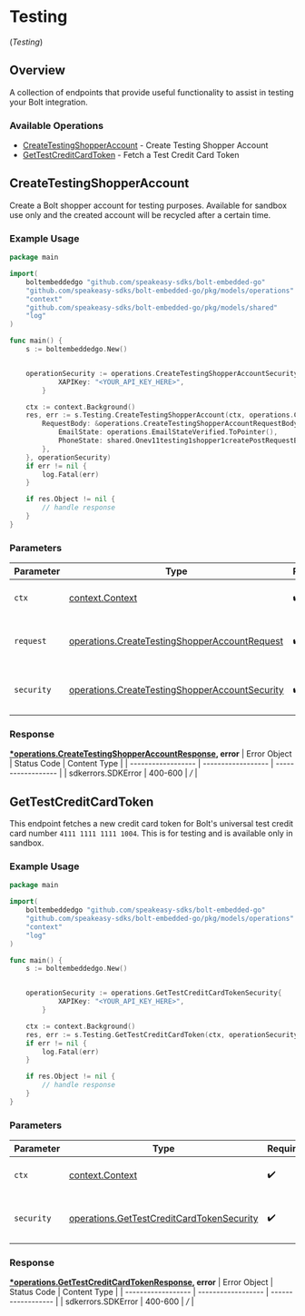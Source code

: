 # Testing
(*Testing*)

## Overview

A collection of endpoints that provide useful functionality to assist in testing your Bolt integration.


### Available Operations

* [CreateTestingShopperAccount](#createtestingshopperaccount) - Create Testing Shopper Account
* [GetTestCreditCardToken](#gettestcreditcardtoken) - Fetch a Test Credit Card Token

## CreateTestingShopperAccount

Create a Bolt shopper account for testing purposes. Available for sandbox use only and the created  account will be recycled after a certain time.

### Example Usage

```go
package main

import(
	boltembeddedgo "github.com/speakeasy-sdks/bolt-embedded-go"
	"github.com/speakeasy-sdks/bolt-embedded-go/pkg/models/operations"
	"context"
	"github.com/speakeasy-sdks/bolt-embedded-go/pkg/models/shared"
	"log"
)

func main() {
    s := boltembeddedgo.New()


    operationSecurity := operations.CreateTestingShopperAccountSecurity{
            XAPIKey: "<YOUR_API_KEY_HERE>",
        }

    ctx := context.Background()
    res, err := s.Testing.CreateTestingShopperAccount(ctx, operations.CreateTestingShopperAccountRequest{
        RequestBody: &operations.CreateTestingShopperAccountRequestBody{
            EmailState: operations.EmailStateVerified.ToPointer(),
            PhoneState: shared.Onev11testing1shopper1createPostRequestBodyContentApplication1jsonSchemaPropertiesEmailStateVerified.ToPointer(),
        },
    }, operationSecurity)
    if err != nil {
        log.Fatal(err)
    }

    if res.Object != nil {
        // handle response
    }
}
```

### Parameters

| Parameter                                                                                                            | Type                                                                                                                 | Required                                                                                                             | Description                                                                                                          |
| -------------------------------------------------------------------------------------------------------------------- | -------------------------------------------------------------------------------------------------------------------- | -------------------------------------------------------------------------------------------------------------------- | -------------------------------------------------------------------------------------------------------------------- |
| `ctx`                                                                                                                | [context.Context](https://pkg.go.dev/context#Context)                                                                | :heavy_check_mark:                                                                                                   | The context to use for the request.                                                                                  |
| `request`                                                                                                            | [operations.CreateTestingShopperAccountRequest](../../pkg/models/operations/createtestingshopperaccountrequest.md)   | :heavy_check_mark:                                                                                                   | The request object to use for the request.                                                                           |
| `security`                                                                                                           | [operations.CreateTestingShopperAccountSecurity](../../pkg/models/operations/createtestingshopperaccountsecurity.md) | :heavy_check_mark:                                                                                                   | The security requirements to use for the request.                                                                    |


### Response

**[*operations.CreateTestingShopperAccountResponse](../../pkg/models/operations/createtestingshopperaccountresponse.md), error**
| Error Object       | Status Code        | Content Type       |
| ------------------ | ------------------ | ------------------ |
| sdkerrors.SDKError | 400-600            | */*                |

## GetTestCreditCardToken

This endpoint fetches a new credit card token for Bolt's universal test credit card number `4111 1111 1111 1004`. This is for testing and is available only in sandbox.

### Example Usage

```go
package main

import(
	boltembeddedgo "github.com/speakeasy-sdks/bolt-embedded-go"
	"github.com/speakeasy-sdks/bolt-embedded-go/pkg/models/operations"
	"context"
	"log"
)

func main() {
    s := boltembeddedgo.New()


    operationSecurity := operations.GetTestCreditCardTokenSecurity{
            XAPIKey: "<YOUR_API_KEY_HERE>",
        }

    ctx := context.Background()
    res, err := s.Testing.GetTestCreditCardToken(ctx, operationSecurity)
    if err != nil {
        log.Fatal(err)
    }

    if res.Object != nil {
        // handle response
    }
}
```

### Parameters

| Parameter                                                                                                  | Type                                                                                                       | Required                                                                                                   | Description                                                                                                |
| ---------------------------------------------------------------------------------------------------------- | ---------------------------------------------------------------------------------------------------------- | ---------------------------------------------------------------------------------------------------------- | ---------------------------------------------------------------------------------------------------------- |
| `ctx`                                                                                                      | [context.Context](https://pkg.go.dev/context#Context)                                                      | :heavy_check_mark:                                                                                         | The context to use for the request.                                                                        |
| `security`                                                                                                 | [operations.GetTestCreditCardTokenSecurity](../../pkg/models/operations/gettestcreditcardtokensecurity.md) | :heavy_check_mark:                                                                                         | The security requirements to use for the request.                                                          |


### Response

**[*operations.GetTestCreditCardTokenResponse](../../pkg/models/operations/gettestcreditcardtokenresponse.md), error**
| Error Object       | Status Code        | Content Type       |
| ------------------ | ------------------ | ------------------ |
| sdkerrors.SDKError | 400-600            | */*                |
